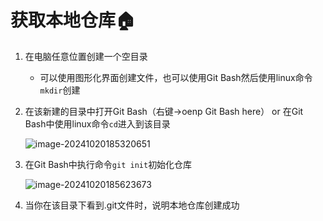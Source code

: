 # 获取本地仓库🏠

1. 在电脑任意位置创建一个空目录

   - 可以使用图形化界面创建文件，也可以使用Git Bash然后使用linux命令`mkdir`创建

2. 在该新建的目录中打开Git Bash（右键->oenp Git Bash here） or 在Git Bash中使用linux命令`cd`进入到该目录

   ![image-20241020185320651](https://pic.hibugs.net/NGBTEAM/image-20241020185320651.png)

3. 在Git Bash中执行命令`git init`初始化仓库

   ![image-20241020185623673](pic.hibugs.net/NGBTEAM/image-20241020185623673.png)

4. 当你在该目录下看到.git文件时，说明本地仓库创建成功